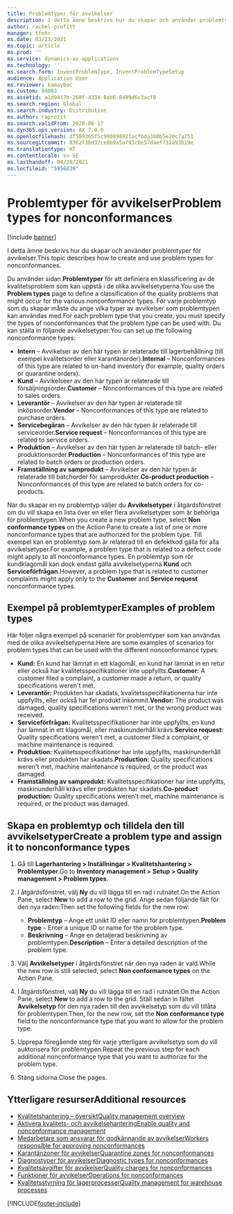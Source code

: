 ```yaml
---
title: Problemtyper för avvikelser
description: I detta ämne beskrivs hur du skapar och använder problemtyper för avvikelser.
author: rachel-profitt
manager: tfehr
ms.date: 03/23/2021
ms.topic: article
ms.prod: ''
ms.service: dynamics-ax-applications
ms.technology: ''
ms.search.form: InventProblemType, InventProblemTypeSetup
audience: Application User
ms.reviewer: kamaybac
ms.custom: 94003
ms.assetid: a1d9417b-268f-4334-8ab6-8499d6c3acf0
ms.search.region: Global
ms.search.industry: Distribution
ms.author: raprofit
ms.search.validFrom: 2020-06-17
ms.dyn365.ops.version: AX 7.0.0
ms.openlocfilehash: df509365f5c900898921acfbda380b5e20c7a251
ms.sourcegitcommit: 8362f3bd32ce8b9a5af93c8e57daef732a93b19e
ms.translationtype: HT
ms.contentlocale: sv-SE
ms.lasthandoff: 04/28/2021
ms.locfileid: "5956839"
---
```

# <a name="problem-types-for-nonconformances"></a><span data-ttu-id="5c9b6-103">Problemtyper för avvikelser</span><span class="sxs-lookup"><span data-stu-id="5c9b6-103">Problem types for nonconformances</span></span>

[!include [banner](../includes/banner.md)]

<span data-ttu-id="5c9b6-104">I detta ämne beskrivs hur du skapar och använder problemtyper för avvikelser.</span><span class="sxs-lookup"><span data-stu-id="5c9b6-104">This topic describes how to create and use problem types for nonconformances.</span></span>

<span data-ttu-id="5c9b6-105">Du använder sidan **Problemtyper** för att definiera en klassificering av de kvalitetsproblem som kan uppstå i de olika avvikelsetyperna.</span><span class="sxs-lookup"><span data-stu-id="5c9b6-105">You use the **Problem types** page to define a classification of the quality problems that might occur for the various nonconformance types.</span></span> <span data-ttu-id="5c9b6-106">För varje problemtyp som du skapar måste du ange vilka typer av avvikelser som problemtypen kan användas med.</span><span class="sxs-lookup"><span data-stu-id="5c9b6-106">For each problem type that you create, you must specify the types of nonconformances that the problem type can be used with.</span></span> <span data-ttu-id="5c9b6-107">Du kan ställa in följande avvikelsetyper:</span><span class="sxs-lookup"><span data-stu-id="5c9b6-107">You can set up the following nonconformance types:</span></span>

- <span data-ttu-id="5c9b6-108">**Intern** – Avvikelser av den här typen är relaterade till lagerbehållning (till exempel kvalitetsorder eller karantänorder).</span><span class="sxs-lookup"><span data-stu-id="5c9b6-108">**Internal** – Nonconformances of this type are related to on-hand inventory (for example, quality orders or quarantine orders).</span></span>
- <span data-ttu-id="5c9b6-109">**Kund** – Avvikelseer av den här typen är relaterade till försäljningsorder.</span><span class="sxs-lookup"><span data-stu-id="5c9b6-109">**Customer** – Nonconformances of this type are related to sales orders.</span></span>
- <span data-ttu-id="5c9b6-110">**Leverantör** – Avvikelser av den här typen är relaterade till inköpsorder.</span><span class="sxs-lookup"><span data-stu-id="5c9b6-110">**Vendor** – Nonconformances of this type are related to purchase orders.</span></span>
- <span data-ttu-id="5c9b6-111">**Servicebegäran** – Avvikelser av den här typen är relaterade till serviceorder.</span><span class="sxs-lookup"><span data-stu-id="5c9b6-111">**Service request** – Nonconformances of this type are related to service orders.</span></span>
- <span data-ttu-id="5c9b6-112">**Produktion** – Avvikelser av den här typen är relaterade till batch- eller produktionsorder.</span><span class="sxs-lookup"><span data-stu-id="5c9b6-112">**Production** – Nonconformances of this type are related to batch orders or production orders.</span></span>
- <span data-ttu-id="5c9b6-113">**Framställning av samprodukt** – Avvikelser av den här typen är relaterade till batchorder för samprodukter.</span><span class="sxs-lookup"><span data-stu-id="5c9b6-113">**Co-product production** – Nonconformances of this type are related to batch orders for co-products.</span></span>

<span data-ttu-id="5c9b6-114">När du skapar en ny problemtyp väljer du **Avvikelsetyper** i åtgärdsfönstret om du vill skapa en lista över en eller flera avvikelsetyper som är behöriga för problemtypen.</span><span class="sxs-lookup"><span data-stu-id="5c9b6-114">When you create a new problem type, select **Non conformance types** on the Action Pane to create a list of one or more nonconformance types that are authorized for the problem type.</span></span> <span data-ttu-id="5c9b6-115">Till exempel kan en problemtyp som är relaterad till en defektkod gälla för alla avvikelsetyper.</span><span class="sxs-lookup"><span data-stu-id="5c9b6-115">For example, a problem type that is related to a defect code might apply to all nonconformance types.</span></span> <span data-ttu-id="5c9b6-116">En problemtyp som rör kundklagomål kan dock endast gälla avvikelsetyperna **Kund** och **Serviceförfrågan**.</span><span class="sxs-lookup"><span data-stu-id="5c9b6-116">However, a problem type that is related to customer complaints might apply only to the **Customer** and **Service request** nonconformance types.</span></span>

## <a name="examples-of-problem-types"></a><span data-ttu-id="5c9b6-117">Exempel på problemtyper</span><span class="sxs-lookup"><span data-stu-id="5c9b6-117">Examples of problem types</span></span>

<span data-ttu-id="5c9b6-118">Här följer några exempel på scenarier för problemtyper som kan användas med de olika avvikelsetyperna:</span><span class="sxs-lookup"><span data-stu-id="5c9b6-118">Here are some examples of scenarios for problem types that can be used with the different nonconformance types:</span></span>

- <span data-ttu-id="5c9b6-119">**Kund:** En kund har lämnat in ett klagomål, en kund har lämnat in en retur eller också har kvalitetsspecifikationer inte uppfyllts.</span><span class="sxs-lookup"><span data-stu-id="5c9b6-119">**Customer:** A customer filed a complaint, a customer made a return, or quality specifications weren't met.</span></span>
- <span data-ttu-id="5c9b6-120">**Leverantör:** Produkten har skadats, kvalitetsspecifikationerna har inte uppfyllts, eller också har fel produkt inkommit.</span><span class="sxs-lookup"><span data-stu-id="5c9b6-120">**Vendor:** The product was damaged, quality specifications weren't met, or the wrong product was received.</span></span>
- <span data-ttu-id="5c9b6-121">**Serviceförfrågan:** Kvalitetsspecifikationer har inte uppfyllts, en kund har lämnat in ett klagomål, eller maskinunderhåll krävs.</span><span class="sxs-lookup"><span data-stu-id="5c9b6-121">**Service request:** Quality specifications weren't met, a customer filed a complaint, or machine maintenance is required.</span></span>
- <span data-ttu-id="5c9b6-122">**Produktion:** Kvalitetsspecifikationer har inte uppfyllts, maskinunderhåll krävs eller produkten har skadats.</span><span class="sxs-lookup"><span data-stu-id="5c9b6-122">**Production:** Quality specifications weren't met, machine maintenance is required, or the product was damaged.</span></span>
- <span data-ttu-id="5c9b6-123">**Framställning av samprodukt:** Kvalitetsspecifikationer har inte uppfyllts, maskinunderhåll krävs eller produkten har skadats.</span><span class="sxs-lookup"><span data-stu-id="5c9b6-123">**Co-product production:** Quality specifications weren't met, machine maintenance is required, or the product was damaged.</span></span>

## <a name="create-a-problem-type-and-assign-it-to-nonconformance-types"></a><span data-ttu-id="5c9b6-124">Skapa en problemtyp och tilldela den till avvikelsetyper</span><span class="sxs-lookup"><span data-stu-id="5c9b6-124">Create a problem type and assign it to nonconformance types</span></span>

1. <span data-ttu-id="5c9b6-125">Gå till **Lagerhantering \> Inställningar \> Kvalitetshantering \> Problemtyper**.</span><span class="sxs-lookup"><span data-stu-id="5c9b6-125">Go to **Inventory management \> Setup \> Quality management \> Problem types**.</span></span>
1. <span data-ttu-id="5c9b6-126">I åtgärdsfönstret, välj **Ny** du vill lägga till en rad i rutnätet.</span><span class="sxs-lookup"><span data-stu-id="5c9b6-126">On the Action Pane, select **New** to add a row to the grid.</span></span> <span data-ttu-id="5c9b6-127">Ange sedan följande fält för den nya raden:</span><span class="sxs-lookup"><span data-stu-id="5c9b6-127">Then set the following fields for the new row:</span></span>

    - <span data-ttu-id="5c9b6-128">**Problemtyp** – Ange ett unikt ID eller namn för problemtypen.</span><span class="sxs-lookup"><span data-stu-id="5c9b6-128">**Problem type** – Enter a unique ID or name for the problem type.</span></span>
    - <span data-ttu-id="5c9b6-129">**Beskrivning** – Ange en detaljerad beskrivning av problemtypen.</span><span class="sxs-lookup"><span data-stu-id="5c9b6-129">**Description** – Enter a detailed description of the problem type.</span></span>

1. <span data-ttu-id="5c9b6-130">Välj **Avvikelsetyper** i åtgärdsfönstret när den nya raden är vald.</span><span class="sxs-lookup"><span data-stu-id="5c9b6-130">While the new row is still selected, select **Non conformance types** on the Action Pane.</span></span>
1. <span data-ttu-id="5c9b6-131">I åtgärdsfönstret, välj **Ny** du vill lägga till en rad i rutnätet.</span><span class="sxs-lookup"><span data-stu-id="5c9b6-131">On the Action Pane, select **New** to add a row to the grid.</span></span> <span data-ttu-id="5c9b6-132">Ställ sedan in fältet **Avvikelsetyp** för den nya raden till den avvikelsetyp som du vill tillåta för problemtypen.</span><span class="sxs-lookup"><span data-stu-id="5c9b6-132">Then, for the new row, set the **Non conformance type** field to the nonconformance type that you want to allow for the problem type.</span></span>
1. <span data-ttu-id="5c9b6-133">Upprepa föregående steg för varje ytterligare avvikelsetyp som du vill auktorisera för problemtypen.</span><span class="sxs-lookup"><span data-stu-id="5c9b6-133">Repeat the previous step for each additional nonconformance type that you want to authorize for the problem type.</span></span>
1. <span data-ttu-id="5c9b6-134">Stäng sidorna.</span><span class="sxs-lookup"><span data-stu-id="5c9b6-134">Close the pages.</span></span>

## <a name="additional-resources"></a><span data-ttu-id="5c9b6-135">Ytterligare resurser</span><span class="sxs-lookup"><span data-stu-id="5c9b6-135">Additional resources</span></span>

- [<span data-ttu-id="5c9b6-136">Kvalitetshantering – översikt</span><span class="sxs-lookup"><span data-stu-id="5c9b6-136">Quality management overview</span></span>](quality-management-processes.md)
- [<span data-ttu-id="5c9b6-137">Aktivera kvalitets- och avvikelsehantering</span><span class="sxs-lookup"><span data-stu-id="5c9b6-137">Enable quality and nonconformance management</span></span>](enable-quality-management.md)
- [<span data-ttu-id="5c9b6-138">Medarbetare som ansvarar för godkännande av avvikelser</span><span class="sxs-lookup"><span data-stu-id="5c9b6-138">Workers responsible for approving nonconformances</span></span>](quality-responsible-workers.md)
- [<span data-ttu-id="5c9b6-139">Karantänzoner för avvikelser</span><span class="sxs-lookup"><span data-stu-id="5c9b6-139">Quarantine zones for nonconformances</span></span>](quality-quarantine-zones.md)
- [<span data-ttu-id="5c9b6-140">Diagnostyper för avvikelser</span><span class="sxs-lookup"><span data-stu-id="5c9b6-140">Diagnostic types for nonconformances</span></span>](quality-diagnostic-types.md)
- [<span data-ttu-id="5c9b6-141">Kvalitetsavgifter för avvikelser</span><span class="sxs-lookup"><span data-stu-id="5c9b6-141">Quality charges for nonconformances</span></span>](quality-charges.md)
- [<span data-ttu-id="5c9b6-142">Funktioner för avvikelser</span><span class="sxs-lookup"><span data-stu-id="5c9b6-142">Operations for nonconformances</span></span>](quality-operations.md)
- [<span data-ttu-id="5c9b6-143">Kvalitetsstyrning för lagerprocesser</span><span class="sxs-lookup"><span data-stu-id="5c9b6-143">Quality management for warehouse processes</span></span>](quality-management-for-warehouses-processes.md)

[!INCLUDE[footer-include](../../includes/footer-banner.md)]
